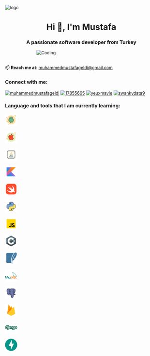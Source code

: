 ![logo](https://github.com/muhammedmustafageldi/My-ScreenShots-Files/blob/main/Screnshots/orange_banner.png)

<h1 align="center">Hi 👋, I'm Mustafa
</h1>

<h3 align="center">A passionate software developer from Turkey</h3>

<img align="right" alt="Coding" width="400" src = "https://media1.giphy.com/media/v1.Y2lkPTc5MGI3NjExb2kyMmFpa2hvZGh2Z3NkMGxzempjb2NmNnAyZTBjOXNsbXdjcjEyaiZlcD12MV9pbnRlcm5hbF9naWZfYnlfaWQmY3Q9Zw/qgQUggAC3Pfv687qPC/giphy.webp"/>


<br><br>

📫 **Reach me at**: muhammedmustafageldi@gmail.com

<h3 align="left">Connect with me:</h3>
<p align="left">
<a href="https://linkedin.com/in/muhammedmustafageldi" target="blank"><img align="center" src="https://raw.githubusercontent.com/rahuldkjain/github-profile-readme-generator/master/src/images/icons/Social/linked-in-alt.svg" alt="muhammedmustafageldi" height="30" width="40" /></a>
<a href="https://stackoverflow.com/users/17855665" target="blank"><img align="center" src="https://raw.githubusercontent.com/rahuldkjain/github-profile-readme-generator/master/src/images/icons/Social/stack-overflow.svg" alt="17855665" height="30" width="40" /></a>
<a href="https://instagram.com/yeuxmavie" target="blank"><img align="center" src="https://raw.githubusercontent.com/rahuldkjain/github-profile-readme-generator/master/src/images/icons/Social/instagram.svg" alt="yeuxmavie" height="30" width="40" /></a>
<a href="https://www.hackerrank.com/swankydata9" target="blank"><img align="center" src="https://raw.githubusercontent.com/rahuldkjain/github-profile-readme-generator/master/src/images/icons/Social/hackerrank.svg" alt="swankydata9" height="30" width="40" /></a>
</p>

<h3 align="left">Language and tools that I am currently learning:</h3>

<p align="left"> 
  
  <a href="https://developer.android.com" target="_blank" rel="noreferrer"> <img src="https://github.com/muhammedmustafageldi/My-Github-Files/blob/main/icons/android.png" alt="android" width="40" height="40"/> </a> 
  
  <a href="https://developer.apple.com/" target="_blank" rel="noreferrer"> <img src="https://github.com/muhammedmustafageldi/My-Github-Files/blob/main/icons/ios.png" alt="apple" width="40" height="40"/> </a> 
  
  <a href="https://www.java.com" target="_blank" rel="noreferrer"> <img src="https://github.com/muhammedmustafageldi/My-Github-Files/blob/main/icons/java.png" alt="java" width="40" height="40"/> </a> 
  
  <a href="https://kotlinlang.org" target="_blank" rel="noreferrer"> <img src="https://github.com/muhammedmustafageldi/My-Github-Files/blob/main/icons/kotlin.png" alt="kotlin" width="40" height="40"/> </a> 

<a href="https://developer.apple.com/swift/" target="_blank" rel="noreferrer"> <img src="https://github.com/muhammedmustafageldi/My-Github-Files/blob/main/icons/swift.png" alt="swift" width="40" height="40"/> </a> 

<a href="https://www.python.org/" target="_blank" rel="noreferrer"> <img src="https://github.com/muhammedmustafageldi/My-Github-Files/blob/main/icons/python.png" alt="python" width="40" height="40"/> </a>

<a href="https://www.javascript.com/" target="_blank" rel="noreferrer"> <img src="https://github.com/muhammedmustafageldi/My-Github-Files/blob/main/icons/javascript.png" alt="javascript" width="40" height="40"/> </a>

<a href="https://dotnet.microsoft.com/en-us/apps/aspnet/web-apps" target="_blank" rel="noreferrer"> <img src="https://github.com/muhammedmustafageldi/My-Github-Files/blob/main/icons/c%23.png" alt="c#" width="40" height="40"/> </a>

  <a href="https://www.sqlite.org/" target="_blank" rel="noreferrer"> <img src="https://github.com/muhammedmustafageldi/My-Github-Files/blob/main/icons/sqlite.png" alt="sqlite" width="40" height="40"/> </a>  

<a href="https://www.mysql.com/" target="_blank" rel="noreferrer"> <img src="https://github.com/muhammedmustafageldi/My-Github-Files/blob/main/icons/my_sql.png" alt="mysql" width="40" height="40"/> </a> 

<a href="https://www.postgresql.org/" target="_blank" rel="noreferrer"> <img src="https://github.com/muhammedmustafageldi/My-Github-Files/blob/main/icons/postgresql.png" alt="postgresql" width="40" height="40"/> </a> 

<a href="https://firebase.google.com/" target="_blank" rel="noreferrer"> <img src="https://github.com/muhammedmustafageldi/My-Github-Files/blob/main/icons/firebase.png" alt="firebase" width="40" height="40"/></a> 
  
<a href="https://www.djangoproject.com/" target="_blank" rel="noreferrer"> <img src="https://github.com/muhammedmustafageldi/My-Github-Files/blob/main/icons/django.png" alt="django" width="40" height="40"/> </a>

<a href="https://fastapi.tiangolo.com/" target="_blank" rel="noreferrer"> <img src="https://github.com/muhammedmustafageldi/My-Github-Files/blob/main/icons/FastAPI.png" alt="fastAPI" width="40" height="40"/> </a>

</p>
